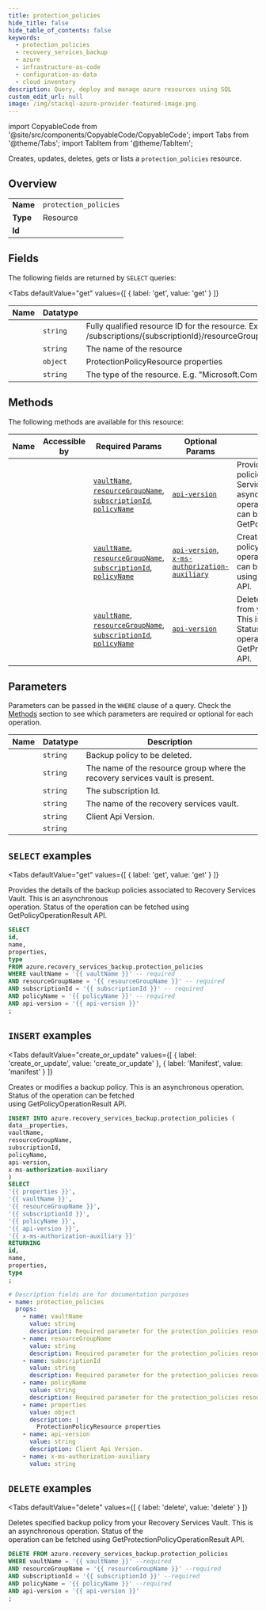 ```yaml
--- 
title: protection_policies
hide_title: false
hide_table_of_contents: false
keywords:
  - protection_policies
  - recovery_services_backup
  - azure
  - infrastructure-as-code
  - configuration-as-data
  - cloud inventory
description: Query, deploy and manage azure resources using SQL
custom_edit_url: null
image: /img/stackql-azure-provider-featured-image.png
---
```


import CopyableCode from '@site/src/components/CopyableCode/CopyableCode';
import Tabs from '@theme/Tabs';
import TabItem from '@theme/TabItem';

Creates, updates, deletes, gets or lists a <code>protection_policies</code> resource.

## Overview
<table><tbody>
<tr><td><b>Name</b></td><td><code>protection_policies</code></td></tr>
<tr><td><b>Type</b></td><td>Resource</td></tr>
<tr><td><b>Id</b></td><td><CopyableCode code="azure.recovery_services_backup.protection_policies" /></td></tr>
</tbody></table>

## Fields

The following fields are returned by `SELECT` queries:

<Tabs
    defaultValue="get"
    values={[
        { label: 'get', value: 'get' }
    ]}
>
<TabItem value="get">

<table>
<thead>
    <tr>
    <th>Name</th>
    <th>Datatype</th>
    <th>Description</th>
    </tr>
</thead>
<tbody>
<tr>
    <td><CopyableCode code="id" /></td>
    <td><code>string</code></td>
    <td>Fully qualified resource ID for the resource. Ex - /subscriptions/&#123;subscriptionId&#125;/resourceGroups/&#123;resourceGroupName&#125;/providers/&#123;resourceProviderNamespace&#125;/&#123;resourceType&#125;/&#123;resourceName&#125;</td>
</tr>
<tr>
    <td><CopyableCode code="name" /></td>
    <td><code>string</code></td>
    <td>The name of the resource</td>
</tr>
<tr>
    <td><CopyableCode code="properties" /></td>
    <td><code>object</code></td>
    <td>ProtectionPolicyResource properties</td>
</tr>
<tr>
    <td><CopyableCode code="type" /></td>
    <td><code>string</code></td>
    <td>The type of the resource. E.g. "Microsoft.Compute/virtualMachines" or "Microsoft.Storage/storageAccounts"</td>
</tr>
</tbody>
</table>
</TabItem>
</Tabs>

## Methods

The following methods are available for this resource:

<table>
<thead>
    <tr>
    <th>Name</th>
    <th>Accessible by</th>
    <th>Required Params</th>
    <th>Optional Params</th>
    <th>Description</th>
    </tr>
</thead>
<tbody>
<tr>
    <td><a href="#get"><CopyableCode code="get" /></a></td>
    <td><CopyableCode code="select" /></td>
    <td><a href="#parameter-vaultName"><code>vaultName</code></a>, <a href="#parameter-resourceGroupName"><code>resourceGroupName</code></a>, <a href="#parameter-subscriptionId"><code>subscriptionId</code></a>, <a href="#parameter-policyName"><code>policyName</code></a></td>
    <td><a href="#parameter-api-version"><code>api-version</code></a></td>
    <td>Provides the details of the backup policies associated to Recovery Services Vault. This is an asynchronous<br />operation. Status of the operation can be fetched using GetPolicyOperationResult API.</td>
</tr>
<tr>
    <td><a href="#create_or_update"><CopyableCode code="create_or_update" /></a></td>
    <td><CopyableCode code="insert" /></td>
    <td><a href="#parameter-vaultName"><code>vaultName</code></a>, <a href="#parameter-resourceGroupName"><code>resourceGroupName</code></a>, <a href="#parameter-subscriptionId"><code>subscriptionId</code></a>, <a href="#parameter-policyName"><code>policyName</code></a></td>
    <td><a href="#parameter-api-version"><code>api-version</code></a>, <a href="#parameter-x-ms-authorization-auxiliary"><code>x-ms-authorization-auxiliary</code></a></td>
    <td>Creates or modifies a backup policy. This is an asynchronous operation. Status of the operation can be fetched<br />using GetPolicyOperationResult API.</td>
</tr>
<tr>
    <td><a href="#delete"><CopyableCode code="delete" /></a></td>
    <td><CopyableCode code="delete" /></td>
    <td><a href="#parameter-vaultName"><code>vaultName</code></a>, <a href="#parameter-resourceGroupName"><code>resourceGroupName</code></a>, <a href="#parameter-subscriptionId"><code>subscriptionId</code></a>, <a href="#parameter-policyName"><code>policyName</code></a></td>
    <td><a href="#parameter-api-version"><code>api-version</code></a></td>
    <td>Deletes specified backup policy from your Recovery Services Vault. This is an asynchronous operation. Status of the<br />operation can be fetched using GetProtectionPolicyOperationResult API.</td>
</tr>
</tbody>
</table>

## Parameters

Parameters can be passed in the `WHERE` clause of a query. Check the [Methods](#methods) section to see which parameters are required or optional for each operation.

<table>
<thead>
    <tr>
    <th>Name</th>
    <th>Datatype</th>
    <th>Description</th>
    </tr>
</thead>
<tbody>
<tr id="parameter-policyName">
    <td><CopyableCode code="policyName" /></td>
    <td><code>string</code></td>
    <td>Backup policy to be deleted.</td>
</tr>
<tr id="parameter-resourceGroupName">
    <td><CopyableCode code="resourceGroupName" /></td>
    <td><code>string</code></td>
    <td>The name of the resource group where the recovery services vault is present.</td>
</tr>
<tr id="parameter-subscriptionId">
    <td><CopyableCode code="subscriptionId" /></td>
    <td><code>string</code></td>
    <td>The subscription Id.</td>
</tr>
<tr id="parameter-vaultName">
    <td><CopyableCode code="vaultName" /></td>
    <td><code>string</code></td>
    <td>The name of the recovery services vault.</td>
</tr>
<tr id="parameter-api-version">
    <td><CopyableCode code="api-version" /></td>
    <td><code>string</code></td>
    <td>Client Api Version.</td>
</tr>
<tr id="parameter-x-ms-authorization-auxiliary">
    <td><CopyableCode code="x-ms-authorization-auxiliary" /></td>
    <td><code>string</code></td>
    <td></td>
</tr>
</tbody>
</table>

## `SELECT` examples

<Tabs
    defaultValue="get"
    values={[
        { label: 'get', value: 'get' }
    ]}
>
<TabItem value="get">

Provides the details of the backup policies associated to Recovery Services Vault. This is an asynchronous<br />operation. Status of the operation can be fetched using GetPolicyOperationResult API.

```sql
SELECT
id,
name,
properties,
type
FROM azure.recovery_services_backup.protection_policies
WHERE vaultName = '{{ vaultName }}' -- required
AND resourceGroupName = '{{ resourceGroupName }}' -- required
AND subscriptionId = '{{ subscriptionId }}' -- required
AND policyName = '{{ policyName }}' -- required
AND api-version = '{{ api-version }}'
;
```
</TabItem>
</Tabs>


## `INSERT` examples

<Tabs
    defaultValue="create_or_update"
    values={[
        { label: 'create_or_update', value: 'create_or_update' },
        { label: 'Manifest', value: 'manifest' }
    ]}
>
<TabItem value="create_or_update">

Creates or modifies a backup policy. This is an asynchronous operation. Status of the operation can be fetched<br />using GetPolicyOperationResult API.

```sql
INSERT INTO azure.recovery_services_backup.protection_policies (
data__properties,
vaultName,
resourceGroupName,
subscriptionId,
policyName,
api-version,
x-ms-authorization-auxiliary
)
SELECT 
'{{ properties }}',
'{{ vaultName }}',
'{{ resourceGroupName }}',
'{{ subscriptionId }}',
'{{ policyName }}',
'{{ api-version }}',
'{{ x-ms-authorization-auxiliary }}'
RETURNING
id,
name,
properties,
type
;
```
</TabItem>
<TabItem value="manifest">

```yaml
# Description fields are for documentation purposes
- name: protection_policies
  props:
    - name: vaultName
      value: string
      description: Required parameter for the protection_policies resource.
    - name: resourceGroupName
      value: string
      description: Required parameter for the protection_policies resource.
    - name: subscriptionId
      value: string
      description: Required parameter for the protection_policies resource.
    - name: policyName
      value: string
      description: Required parameter for the protection_policies resource.
    - name: properties
      value: object
      description: |
        ProtectionPolicyResource properties
    - name: api-version
      value: string
      description: Client Api Version.
    - name: x-ms-authorization-auxiliary
      value: string
```
</TabItem>
</Tabs>


## `DELETE` examples

<Tabs
    defaultValue="delete"
    values={[
        { label: 'delete', value: 'delete' }
    ]}
>
<TabItem value="delete">

Deletes specified backup policy from your Recovery Services Vault. This is an asynchronous operation. Status of the<br />operation can be fetched using GetProtectionPolicyOperationResult API.

```sql
DELETE FROM azure.recovery_services_backup.protection_policies
WHERE vaultName = '{{ vaultName }}' --required
AND resourceGroupName = '{{ resourceGroupName }}' --required
AND subscriptionId = '{{ subscriptionId }}' --required
AND policyName = '{{ policyName }}' --required
AND api-version = '{{ api-version }}'
;
```
</TabItem>
</Tabs>
